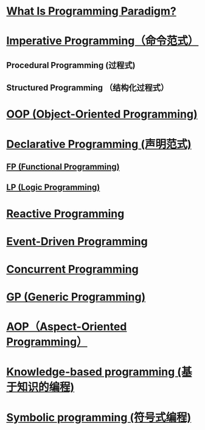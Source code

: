 
# [What Is Programming Paradigm?](WhatIs.md)

# [Imperative Programming（命令范式）](ImperativeP/README.md)
## Procedural Programming (过程式)
## Structured Programming （结构化过程式）

# [OOP (Object-Oriented Programming)](OOP/README.md)

# [Declarative Programming (声明范式)](DeclarativeP/README.md)
## [FP (Functional Programming)](FP/README.md)
## [LP (Logic Programming)]()

# [Reactive Programming](RP/README.md)
# [Event-Driven Programming](EventDrivenP/README.md)

# [Concurrent Programming](ConcurrentP/README.md)

# [GP (Generic Programming)]()

# [AOP（Aspect-Oriented Programming）](AOP/README.md)

# [Knowledge-based programming (基于知识的编程)]()
# [Symbolic programming (符号式编程)](SymbolicP/README.md)
